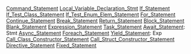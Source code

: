 [Command_Statement](Command_Statement.md)
[Local_Variable_Declaration_Stmt](Local_Variable_Declaration_Statement.md)
[If_Statement](If_Statement.md)
[If_Test_Class_Statement](If_Test_Class_Statement.md)
[If_Test_Enum_Elem_Statement](If_Test_Enum_Elem_Statement.md)
[For_Statement](For_Statement.md)
[Continue_Statement](Continue_Statement.md)
[Break_Statement](Break_Statement.md)
[Return_Statement](Return_Statement.md)
[Block_Statement](Block_Statement.md)
[Blank_Statement](Blank_Statement.md)
[Expression_Statement](Expression_Statement.md)
[Task_Statement](Task_Statement.md)
[Await_Statement](Await_Statement.md): Stmt
[Async_Statement](Async_Statement.md)
[Foreach_Statement](Foreach_Statement.md)
[Yield_Statement](Yield_Statement.md): Exp
[Call_Class_Constructor_Statement](Call_Class_Constructor_Statement.md)
[Call_Struct_Constructor_Statement](Call_Struct_Constructor_Statement.md)
[Directive_Statement](Directive_Statement.md)
[Fixed_Statement](Fixed_Statement.md)
